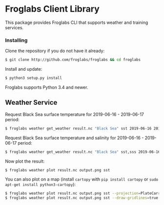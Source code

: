 # Froglabs Client Library

This package provides Froglabs CLI that supports weather and training services.

### Installing

Clone the repository if you do not have it already:

```bash
$ git clone http://github.com/froglabs/froglabs && cd froglabs
```

Install and update:

```bash
$ python3 setup.py install
```

Froglabs supports Python 3.4 and newer.

## Weather Service

Request Black Sea surface temperature for 2019-06-16 - 2019-06-17 period:

```bash
$ froglabs weather get_weather result.nc "Black Sea" sst 2019-06-16 2019-06-17
```

Request Black Sea surface temperature and salinity for 2019-06-16 - 2019-06-17 period:

```bash
$ froglabs weather get_weather result.nc "Black Sea" sst,sss 2019-06-16 2019-06-17
```

Now plot the result:

```bash
$ froglabs weather plot result.nc output.png sst
```

You can also plot on a map (install `cartopy` with `pip install cartopy` or `sudo apt-get install python3-cartopy`):

```bash
$ froglabs weather plot result.nc output.png sst --projection=PlateCarree
$ froglabs weather plot result.nc output.png sst --draw-gridlines=true --central-latitude=45 --projection=Orthographic
```
